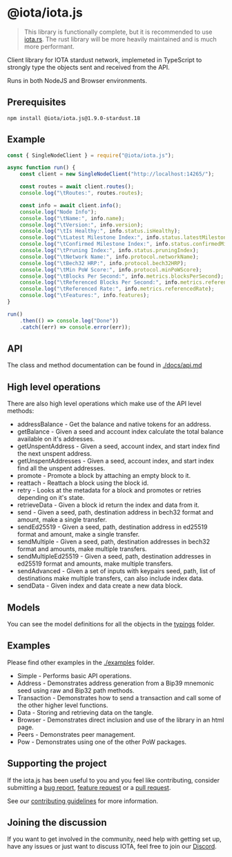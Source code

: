 # @iota/iota.js

> This library is functionally complete, but it is recommended to use [iota.rs](https://github.com/iotaledger/iota.rs). The rust library will be more heavily maintained and is much more performant.

Client library for IOTA stardust network, implemeted in TypeScript to strongly type the objects sent and received from the API.

Runs in both NodeJS and Browser environments.

## Prerequisites

```shell
npm install @iota/iota.js@1.9.0-stardust.18
```

## Example

```js
const { SingleNodeClient } = require("@iota/iota.js");

async function run() {
    const client = new SingleNodeClient("http://localhost:14265/");

    const routes = await client.routes();
    console.log("\tRoutes:", routes.routes);

    const info = await client.info();
    console.log("Node Info");
    console.log("\tName:", info.name);
    console.log("\tVersion:", info.version);
    console.log("\tIs Healthy:", info.status.isHealthy);
    console.log("\tLatest Milestone Index:", info.status.latestMilestoneIndex);
    console.log("\tConfirmed Milestone Index:", info.status.confirmedMilestoneIndex);
    console.log("\tPruning Index:", info.status.pruningIndex);
    console.log("\tNetwork Name:", info.protocol.networkName);
    console.log("\tBech32 HRP:", info.protocol.bech32HRP);
    console.log("\tMin PoW Score:", info.protocol.minPoWScore);
    console.log("\tBlocks Per Second:", info.metrics.blocksPerSecond);
    console.log("\tReferenced Blocks Per Second:", info.metrics.referencedBlocksPerSecond);
    console.log("\tReferenced Rate:", info.metrics.referencedRate);
    console.log("\tFeatures:", info.features);
}

run()
    .then(() => console.log("Done"))
    .catch((err) => console.error(err));
```

## API

The class and method documentation can be found in [./docs/api.md](./docs/api.md)

## High level operations

There are also high level operations which make use of the API level methods:

* addressBalance - Get the balance and native tokens for an address.
* getBalance - Given a seed and account index calculate the total balance available on it's addresses.
* getUnspentAddress - Given a seed, account index, and start index find the next unspent address.
* getUnspentAddresses - Given a seed, account index, and start index find all the unspent addresses.
* promote - Promote a block by attaching an empty block to it.
* reattach - Reattach a block using the block id.
* retry - Looks at the metadata for a block and promotes or retries depending on it's state.
* retrieveData - Given a block id return the index and data from it.
* send - Given a seed, path, destination address in bech32 format and amount, make a single transfer.
* sendEd25519 - Given a seed, path, destination address in ed25519 format and amount, make a single transfer.
* sendMultiple - Given a seed, path, destination addresses in bech32 format and amounts, make multiple transfers.
* sendMultipleEd25519 - Given a seed, path, destination addresses in ed25519 format and amounts, make multiple transfers.
* sendAdvanced - Given a set of inputs with keypairs seed, path, list of destinations make multiple transfers, can also include index data.
* sendData - Given index and data create a new data block.

## Models

You can see the model definitions for all the objects in the [typings](./typings/models) folder.

## Examples

Please find other examples in the [./examples](./examples) folder.

* Simple - Performs basic API operations.
* Address - Demonstrates address generation from a Bip39 mnemonic seed using raw and Bip32 path methods.
* Transaction - Demonstrates how to send a transaction and call some of the other higher level functions.
* Data - Storing and retrieving data on the tangle.
* Browser - Demonstrates direct inclusion and use of the library in an html page.
* Peers - Demonstrates peer management.
* Pow - Demonstrates using one of the other PoW packages.

## Supporting the project

If the iota.js has been useful to you and you feel like contributing, consider submitting a [bug report](https://github.com/iotaledger/iota.js/issues/new), [feature request](https://github.com/iotaledger/iota.js/issues/new) or a [pull request](https://github.com/iotaledger/iota.js/pulls/).

See our [contributing guidelines](.github/CONTRIBUTING.md) for more information.

## Joining the discussion

If you want to get involved in the community, need help with getting set up, have any issues or just want to discuss IOTA, feel free to join our [Discord](https://discord.iota.org/).
